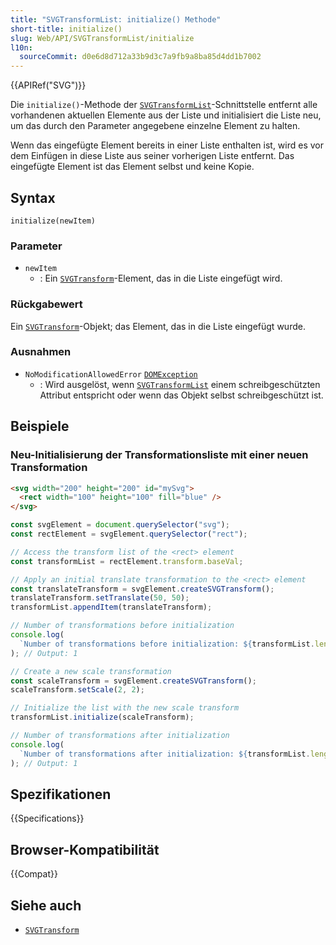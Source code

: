 ```yaml
---
title: "SVGTransformList: initialize() Methode"
short-title: initialize()
slug: Web/API/SVGTransformList/initialize
l10n:
  sourceCommit: d0e6d8d712a33b9d3c7a9fb9a8ba85d4dd1b7002
---
```


{{APIRef("SVG")}}

Die `initialize()`-Methode der [`SVGTransformList`](/de/docs/Web/API/SVGTransformList)-Schnittstelle entfernt alle vorhandenen aktuellen Elemente aus der Liste und initialisiert die Liste neu, um das durch den Parameter angegebene einzelne Element zu halten.

Wenn das eingefügte Element bereits in einer Liste enthalten ist, wird es vor dem Einfügen in diese Liste aus seiner vorherigen Liste entfernt. Das eingefügte Element ist das Element selbst und keine Kopie.

## Syntax

```js-nolint
initialize(newItem)
```

### Parameter

- `newItem`
  - : Ein [`SVGTransform`](/de/docs/Web/API/SVGTransform)-Element, das in die Liste eingefügt wird.

### Rückgabewert

Ein [`SVGTransform`](/de/docs/Web/API/SVGTransform)-Objekt; das Element, das in die Liste eingefügt wurde.

### Ausnahmen

- `NoModificationAllowedError` [`DOMException`](/de/docs/Web/API/DOMException)
  - : Wird ausgelöst, wenn [`SVGTransformList`](/de/docs/Web/API/SVGTransformList) einem schreibgeschützten Attribut entspricht oder wenn das Objekt selbst schreibgeschützt ist.

## Beispiele

### Neu-Initialisierung der Transformationsliste mit einer neuen Transformation

```html
<svg width="200" height="200" id="mySvg">
  <rect width="100" height="100" fill="blue" />
</svg>
```

```js
const svgElement = document.querySelector("svg");
const rectElement = svgElement.querySelector("rect");

// Access the transform list of the <rect> element
const transformList = rectElement.transform.baseVal;

// Apply an initial translate transformation to the <rect> element
const translateTransform = svgElement.createSVGTransform();
translateTransform.setTranslate(50, 50);
transformList.appendItem(translateTransform);

// Number of transformations before initialization
console.log(
  `Number of transformations before initialization: ${transformList.length}`,
); // Output: 1

// Create a new scale transformation
const scaleTransform = svgElement.createSVGTransform();
scaleTransform.setScale(2, 2);

// Initialize the list with the new scale transform
transformList.initialize(scaleTransform);

// Number of transformations after initialization
console.log(
  `Number of transformations after initialization: ${transformList.length}`,
); // Output: 1
```

## Spezifikationen

{{Specifications}}

## Browser-Kompatibilität

{{Compat}}

## Siehe auch

- [`SVGTransform`](/de/docs/Web/API/SVGTransform)

